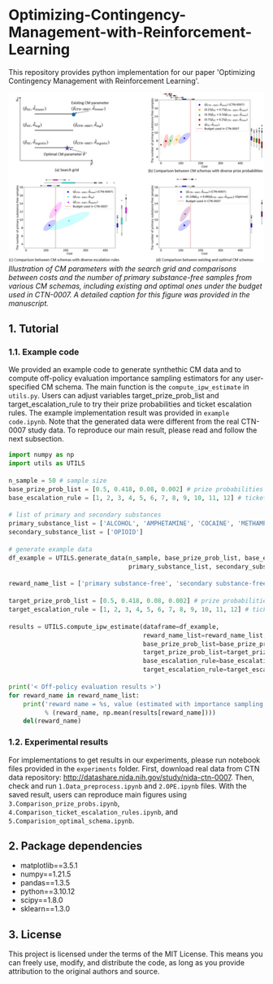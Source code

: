 # Optimizing-Contingency-Management-with-Reinforcement-Learning

This repository provides python implementation for our paper 'Optimizing Contingency Management with Reinforcement Learning'.

![Figure2](figure/Figure2.jpg)
*Illustration of CM parameters with the search grid and comparisons between costs and the number of primary substance-free samples from various CM schemas, including existing and optimal ones under the budget used in CTN-0007. A detailed caption for this figure was provided in the manuscript.*

## 1. Tutorial
### 1.1. Example code
We provided an example code to generate synthethic CM data and to compute off-policy evaluation importance sampling estimators for any user-specified CM schema. The main function is the ``compute_ipw_estimate`` in ``utils.py``. Users can adjust variables target_prize_prob_list and target_escalation_rule to try their prize probabilities and ticket escalation rules. The example implementation result was provided in ``example code.ipynb``. Note that the generated data were different from the real CTN-0007 study data. To reproduce our main result, please read and follow the next subsection.
```python
import numpy as np
import utils as UTILS

n_sample = 50 # sample size
base_prize_prob_list = [0.5, 0.418, 0.08, 0.002] # prize probabilities for the CM in CTN-0007
base_escalation_rule = [1, 2, 3, 4, 5, 6, 7, 8, 9, 10, 11, 12] # ticket escalation rule for the linear rule in CTN-0007

# list of primary and secondary substances
primary_substance_list = ['ALCOHOL', 'AMPHETAMINE', 'COCAINE', 'METHAMPHETAMINE']
secondary_substance_list = ['OPIOID']

# generate example data
df_example = UTILS.generate_data(n_sample, base_prize_prob_list, base_escalation_rule,
                                 primary_substance_list, secondary_substance_list, seed=0)

reward_name_list = ['primary substance-free', 'secondary substance-free', 'incentives']

target_prize_prob_list = [0.5, 0.418, 0.08, 0.002] # prize probabilities for the new CM schema
target_escalation_rule = [1, 2, 3, 4, 5, 6, 7, 8, 9, 10, 11, 12] # ticket escalation rule for the new CM schema

results = UTILS.compute_ipw_estimate(dataframe=df_example,
                                     reward_name_list=reward_name_list,
                                     base_prize_prob_list=base_prize_prob_list,
                                     target_prize_prob_list=target_prize_prob_list,
                                     base_escalation_rule=base_escalation_rule,
                                     target_escalation_rule=target_escalation_rule)

print('< Off-policy evaluation results >')
for reward_name in reward_name_list:
    print('reward name = %s, value (estimated with importance sampling estimator) = %.3f'
          % (reward_name, np.mean(results[reward_name])))
    del(reward_name)
```

### 1.2. Experimental results
For implementations to get results in our experiments, please run notebook files provided in the ``experiments`` folder. First, download real data from CTN data repository: http://datashare.nida.nih.gov/study/nida-ctn-0007. Then, check and run ``1.Data_preprocess.ipynb`` and ``2.OPE.ipynb`` files. With the saved result, users can reproduce main figures using ``3.Comparison_prize_probs.ipynb``, ``4.Comparison_ticket_escalation_rules.ipynb``, and ``5.Comparision_optimal_schema.ipynb``.

## 2. Package dependencies
- matplotlib==3.5.1
- numpy==1.21.5
- pandas==1.3.5
- python==3.10.12
- scipy==1.8.0
- sklearn==1.3.0

## 3. License
This project is licensed under the terms of the MIT License. This means you can freely use, modify, and distribute the code, as long as you provide attribution to the original authors and source.



